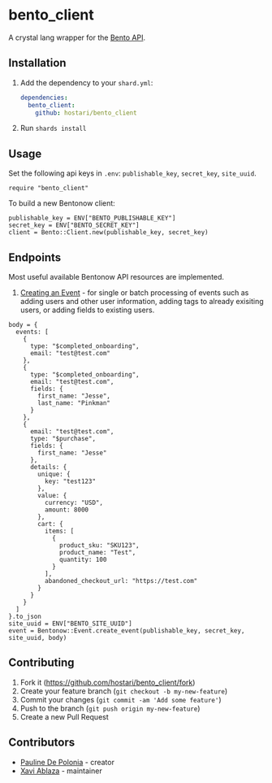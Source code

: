 # bento_client

A crystal lang wrapper for the [Bento API](https://bentonow.com/).

## Installation

1. Add the dependency to your `shard.yml`:

   ```yaml
   dependencies:
     bento_client:
       github: hostari/bento_client
   ```

2. Run `shards install`

## Usage

Set the following api keys in `.env`: `publishable_key`, `secret_key`, `site_uuid`.

```crystal
require "bento_client"
```

To build a new Bentonow client:
```crystal
publishable_key = ENV["BENTO_PUBLISHABLE_KEY"]
secret_key = ENV["BENTO_SECRET_KEY"]
client = Bento::Client.new(publishable_key, secret_key)
```

## Endpoints
Most useful available Bentonow API resources are implemented.

1. [Creating an Event](https://docs.bentonow.com/reference-api/create-events) - for single or batch processing of events such as adding users and other user information, adding tags to already exisiting users, or adding fields to existing users.

```crystal
body = {
  events: [
    {
      type: "$completed_onboarding",
      email: "test@test.com"
    },
    {
      type: "$completed_onboarding",
      email: "test@test.com",
      fields: {
        first_name: "Jesse",
        last_name: "Pinkman"
      }
    },
    {
      email: "test@test.com",
      type: "$purchase",
      fields: {
        first_name: "Jesse"
      },
      details: {
        unique: {
          key: "test123"
        },
        value: {
          currency: "USD",
          amount: 8000
        },
        cart: {
          items: [
            {
              product_sku: "SKU123",
              product_name: "Test",
              quantity: 100
            }
          ],
          abandoned_checkout_url: "https://test.com"
        }
      }
    }
  ]
}.to_json
site_uuid = ENV["BENTO_SITE_UUID"]
event = Bentonow::Event.create_event(publishable_key, secret_key, site_uuid, body)
```

## Contributing

1. Fork it (<https://github.com/hostari/bento_client/fork>)
2. Create your feature branch (`git checkout -b my-new-feature`)
3. Commit your changes (`git commit -am 'Add some feature'`)
4. Push to the branch (`git push origin my-new-feature`)
5. Create a new Pull Request

## Contributors

- [Pauline De Polonia](https://github.com/paula4230) - creator
- [Xavi Ablaza](https://github.com/xaviablaza) - maintainer
